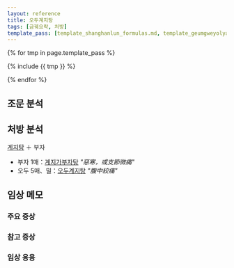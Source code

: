 ```yaml
---
layout: reference
title: 오두계지탕
tags: [금궤요략, 처방]
template_pass: [template_shanghanlun_formulas.md, template_geumgweyolyag_formulas.md, template_etc_formulas.md]
---
```


{% for tmp in page.template_pass %}

{% include {{ tmp }} %}

{% endfor %}

## 조문 분석

## 처방 분석

[계지탕]({{site.formulaurl}}/계지탕) ＋ 부자
* 부자 1매：[계지가부자탕]({{site.formulaurl}}/계지가부자탕) _"惡寒，或支節微痛"_
* 오두 5매、밀：[오두계지탕]({{site.formulaurl}}/오두계지탕) _"腹中絞痛"_


## 임상 메모


### 주요 증상



### 참고 증상


### 임상 응용
